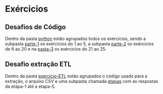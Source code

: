 # Exércicios

## Desafios de Código

Dentro da pasta [python](https://github.com/EdnaldoLuiz/AWS-Cloud-Data-Engineering-Compass-UOL/tree/main/sprint-3/exercicios/python) estão agrupados todos os exércicios, sendo a subpasta [parte-1](https://github.com/EdnaldoLuiz/AWS-Cloud-Data-Engineering-Compass-UOL/tree/main/sprint-3/exercicios/python/parte-1) os exércicios do 1 ao 5, a subpasta [parte-2](https://github.com/EdnaldoLuiz/AWS-Cloud-Data-Engineering-Compass-UOL/tree/main/sprint-3/exercicios/python/parte-2) os exércicios de 6 ao 20 e na [pasta-3](https://github.com/EdnaldoLuiz/AWS-Cloud-Data-Engineering-Compass-UOL/tree/main/sprint-3/exercicios/python/parte-3) os exércicios do 21 ao 25.

## Desafio extração ETL

Dentro da pasta [exercicio-ETL](https://github.com/EdnaldoLuiz/AWS-Cloud-Data-Engineering-Compass-UOL/tree/main/sprint-3/exercicios/exercicio-ETL) estão agrupados o código usado para a extração, o arquivo CSV e uma subpasta chamada [etapas](https://github.com/EdnaldoLuiz/AWS-Cloud-Data-Engineering-Compass-UOL/tree/main/sprint-3/exercicios/exercicio-ETL/etapas) com as respostas da etapa-1 até a etapa-5.